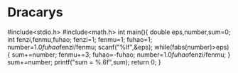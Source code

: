# Dracarys
#include<stdio.h>
#include<math.h>
int main(){
  double eps,number,sum=0;
  int fenzi,fenmu,fuhao;
  fenzi=1;
  fenmu=1;
  fuhao=1;
  number=1.0*fuhao*fenzi/fenmu;
  scanf("%lf",&eps);
  while(fabs(number)>eps){
    sum+=number;
    fenmu+=3;
    fuhao=-fuhao;
    number=1.0*fuhao*fenzi/fenmu;
  }
  sum+=number;
  printf("sum = %.6f",sum);
  return 0;
}
